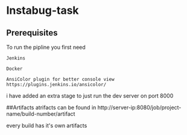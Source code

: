 # Instabug-task

## Prerequisites 
To run the pipline you first need

```
Jenkins
```
```
Docker
```
```
AnsiColor plugin for better console view
https://plugins.jenkins.io/ansicolor/
```


i have added an extra stage to just run the dev server on port 8000

##Artifacts
atrifacts can be found in
http://server-ip:8080/job/project-name/build-number/artifact

every build has it's own artifacts
